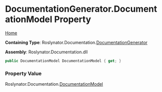 <a name="_top"></a>

# DocumentationGenerator\.DocumentationModel Property

[Home](../../../../README.md#_top)

**Containing Type**: Roslynator\.Documentation\.[DocumentationGenerator](../README.md#_top)

**Assembly**: Roslynator\.Documentation\.dll

```csharp
public DocumentationModel DocumentationModel { get; }
```

### Property Value

Roslynator\.Documentation\.[DocumentationModel](../../DocumentationModel/README.md#_top)

